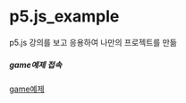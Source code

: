 # p5.js_example
p5.js 강의를 보고 응용하여 나만의 프로젝트를 만듦

<h5>game예제 접속</h5>
<p><a href="http://qkddnjs31.dothome.co.kr">game예제</a></p>
